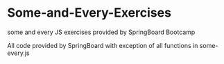 # Some-and-Every-Exercises
some and every JS exercises provided by SpringBoard Bootcamp

All code provided by SpringBoard with exception of all functions in some-every.js
